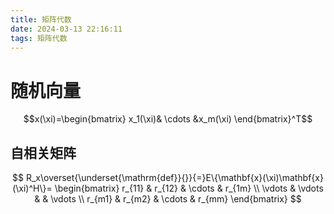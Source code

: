 ```yaml
---
title: 矩阵代数
date: 2024-03-13 22:16:11
tags: 矩阵代数
---
```


# 随机向量

$$x(\xi)=\begin{bmatrix} x_1(\xi)& \cdots &x_m(\xi) \end{bmatrix}^T$$

## 自相关矩阵

$$
R_x\overset{\underset{\mathrm{def}}{}}{=}E\{\mathbf{x}(\xi)\mathbf{x}(\xi)^H\}=
\begin{bmatrix}
r_{11} & r_{12} & \cdots & r_{1m} \\
\vdots & \vdots &        & \vdots \\
r_{m1} & r_{m2} & \cdots & r_{mm}
\end{bmatrix}
$$

